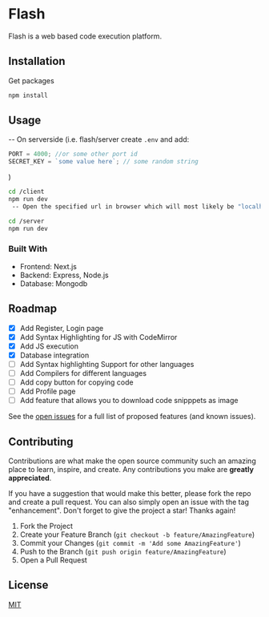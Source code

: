 # Flash

Flash is a web based code execution platform.

## Installation

Get packages

```bash
npm install
```

## Usage

-- On serverside (i.e. flash/server create `.env` and add:

```js
PORT = 4000; //or some other port id
SECRET_KEY = `some value here`; // some random string
```

)

```bash
cd /client
npm run dev
 -- Open the specified url in browser which will most likely be "localhost:3000"

cd /server
npm run dev
```

### Built With

- Frontend: Next.js
- Backend: Express, Node.js
- Database: Mongodb

## Roadmap

- [x] Add Register, Login page
- [x] Add Syntax Highlighting for JS with CodeMirror
- [x] Add JS execution
- [x] Database integration
- [ ] Add Syntax highlighting Support for other languages
- [ ] Add Compilers for different languages
- [ ] Add copy button for copying code
- [ ] Add Profile page
- [ ] Add feature that allows you to download code snipppets as image

See the [open issues](https://github.com/othneildrew/Best-README-Template/issues) for a full list of proposed features (and known issues).

## Contributing

Contributions are what make the open source community such an amazing place to learn, inspire, and create. Any contributions you make are **greatly appreciated**.

If you have a suggestion that would make this better, please fork the repo and create a pull request. You can also simply open an issue with the tag "enhancement".
Don't forget to give the project a star! Thanks again!

1. Fork the Project
2. Create your Feature Branch (`git checkout -b feature/AmazingFeature`)
3. Commit your Changes (`git commit -m 'Add some AmazingFeature'`)
4. Push to the Branch (`git push origin feature/AmazingFeature`)
5. Open a Pull Request

## License

[MIT](https://choosealicense.com/licenses/mit/)
